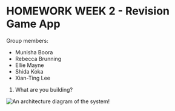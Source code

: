 # HOMEWORK WEEK 2 - Revision Game App

Group members:
 - Munisha Boora
 - Rebecca Brunning
 - Ellie Mayne
 - Shida Koka
 - Xian-Ting Lee

1. What are you building?

![An architecture diagram of the system!](https://drive.google.com/drive/folders/13PBQy3D0kAi9KUuiUJNuTqeita3hc1co)
